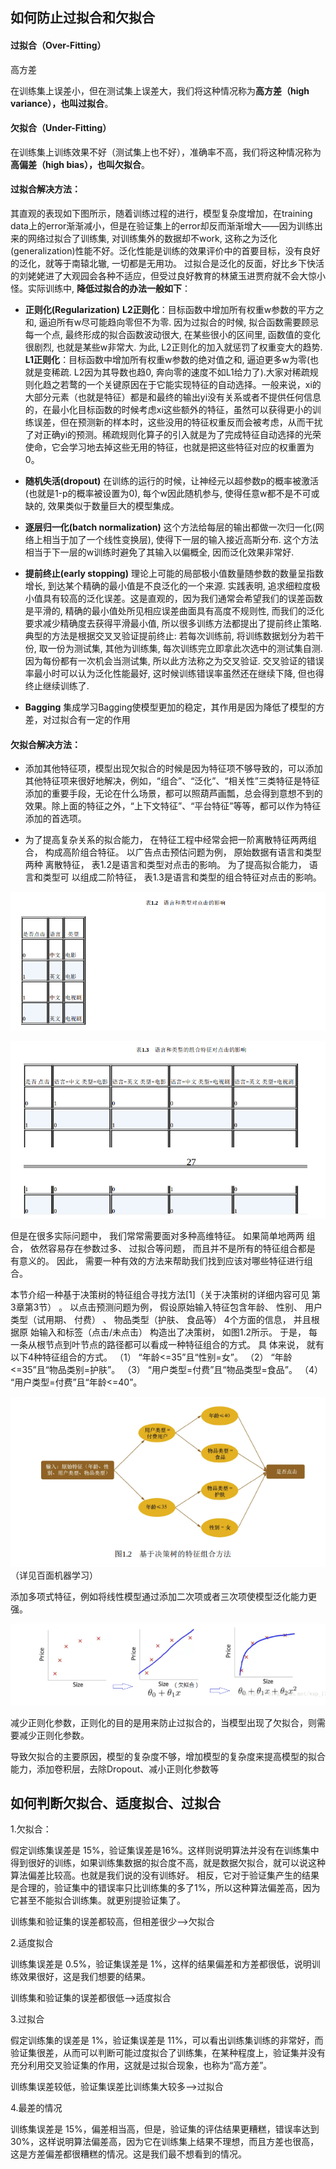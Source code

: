 ## 如何防止过拟合和欠拟合


#### 过拟合（Over-Fitting）

高方差

在训练集上误差小，但在测试集上误差大，我们将这种情况称为**高方差（high variance），也叫过拟合**。


#### 欠拟合（Under-Fitting）

在训练集上训练效果不好（测试集上也不好），准确率不高，我们将这种情况称为**高偏差（high bias），也叫欠拟合**。


#### 过拟合解决方法：

其直观的表现如下图所示，随着训练过程的进行，模型复杂度增加，在training data上的error渐渐减小，但是在验证集上的error却反而渐渐增大——因为训练出来的网络过拟合了训练集, 对训练集外的数据却不work, 这称之为泛化(generalization)性能不好。泛化性能是训练的效果评价中的首要目标，没有良好的泛化，就等于南辕北辙, 一切都是无用功。
过拟合是泛化的反面，好比乡下快活的刘姥姥进了大观园会各种不适应，但受过良好教育的林黛玉进贾府就不会大惊小怪。实际训练中, **降低过拟合的办法一般如下**：

- **正则化(Regularization)** 
	**L2正则化**：目标函数中增加所有权重w参数的平方之和, 逼迫所有w尽可能趋向零但不为零. 因为过拟合的时候, 拟合函数需要顾忌每一个点, 最终形成的拟合函数波动很大, 在某些很小的区间里, 函数值的变化很剧烈, 也就是某些w非常大. 为此, L2正则化的加入就惩罚了权重变大的趋势.
	**L1正则化**：目标函数中增加所有权重w参数的绝对值之和, 逼迫更多w为零(也就是变稀疏. L2因为其导数也趋0, 奔向零的速度不如L1给力了).大家对稀疏规则化趋之若鹜的一个关键原因在于它能实现特征的自动选择。一般来说，xi的大部分元素（也就是特征）都是和最终的输出yi没有关系或者不提供任何信息的，在最小化目标函数的时候考虑xi这些额外的特征，虽然可以获得更小的训练误差，但在预测新的样本时，这些没用的特征权重反而会被考虑，从而干扰了对正确yi的预测。稀疏规则化算子的引入就是为了完成特征自动选择的光荣使命，它会学习地去掉这些无用的特征，也就是把这些特征对应的权重置为0。

- **随机失活(dropout)** 
在训练的运行的时候，让神经元以超参数p的概率被激活(也就是1-p的概率被设置为0), 每个w因此随机参与, 使得任意w都不是不可或缺的, 效果类似于数量巨大的模型集成。

- **逐层归一化(batch normalization)** 
这个方法给每层的输出都做一次归一化(网络上相当于加了一个线性变换层), 使得下一层的输入接近高斯分布. 这个方法相当于下一层的w训练时避免了其输入以偏概全, 因而泛化效果非常好. 

- **提前终止(early stopping)** 
理论上可能的局部极小值数量随参数的数量呈指数增长, 到达某个精确的最小值是不良泛化的一个来源. 实践表明, 追求细粒度极小值具有较高的泛化误差。这是直观的，因为我们通常会希望我们的误差函数是平滑的, 精确的最小值处所见相应误差曲面具有高度不规则性, 而我们的泛化要求减少精确度去获得平滑最小值, 所以很多训练方法都提出了提前终止策略. 
典型的方法是根据交叉叉验证提前终止: 若每次训练前, 将训练数据划分为若干份, 取一份为测试集, 其他为训练集, 每次训练完立即拿此次选中的测试集自测. 因为每份都有一次机会当测试集, 所以此方法称之为交叉验证. 交叉验证的错误率最小时可以认为泛化性能最好, 这时候训练错误率虽然还在继续下降, 但也得终止继续训练了. 

- **Bagging** 集成学习Bagging使模型更加的稳定，其作用是因为降低了模型的方差，对过拟合有一定的作用


#### 欠拟合解决方法：

- 添加其他特征项，模型出现欠拟合的时候是因为特征项不够导致的，可以添加其他特征项来很好地解决，例如，“组合”、“泛化”、“相关性”三类特征是特征添加的重要手段，无论在什么场景，都可以照葫芦画瓢，总会得到意想不到的效果。除上面的特征之外，“上下文特征”、“平台特征”等等，都可以作为特征添加的首选项。


- 为了提高复杂关系的拟合能力， 在特征工程中经常会把一阶离散特征两两组合， 构成高阶组合特征。 以广告点击预估问题为例， 原始数据有语言和类型两种
离散特征， 表1.2是语言和类型对点击的影响。 为了提高拟合能力， 语言和类型可
以组成二阶特征， 表1.3是语言和类型的组合特征对点击的影响。

![image](https://github.com/liuchuanloong/AI-Notes/blob/master/picture/pic20191006001.png)

![image](https://github.com/liuchuanloong/AI-Notes/blob/master/picture/pic20191006002.png)

但是在很多实际问题中， 我们常常需要面对多种高维特征。 如果简单地两两
组合， 依然容易存在参数过多、 过拟合等问题， 而且并不是所有的特征组合都是
有意义的。 因此， 需要一种有效的方法来帮助我们找到应该对哪些特征进行组
合。

本节介绍一种基于决策树的特征组合寻找方法[1]（关于决策树的详细内容可见
第3章第3节） 。 以点击预测问题为例， 假设原始输入特征包含年龄、 性别、 用户
类型（试用期、 付费） 、 物品类型（护肤、 食品等） 4个方面的信息， 并且根据原
始输入和标签（点击/未点击） 构造出了决策树， 如图1.2所示。
于是， 每一条从根节点到叶节点的路径都可以看成一种特征组合的方式。 具
体来说， 就有以下4种特征组合的方式。
（1） “年龄<=35”且“性别=女”。
（2） “年龄<=35”且“物品类别=护肤”。
（3） “用户类型=付费”且“物品类型=食品”。
（4） “用户类型=付费”且“年龄<=40”。

![image](https://github.com/liuchuanloong/AI-Notes/blob/master/picture/pic20191006003.png)
（详见百面机器学习）

添加多项式特征，例如将线性模型通过添加二次项或者三次项使模型泛化能力更强。

![image](https://github.com/liuchuanloong/AI-Notes/blob/master/picture/pic20191006004.png)

减少正则化参数，正则化的目的是用来防止过拟合的，当模型出现了欠拟合，则需要减少正则化参数。


导致欠拟合的主要原因，模型的复杂度不够，增加模型的复杂度来提高模型的拟合能力，添加卷积层，去除Dropout、减小正则化参数等

## 如何判断欠拟合、适度拟合、过拟合

1.欠拟合：

假定训练集误差是 15%，验证集误差是16%。这样则说明算法并没有在训练集中得到很好的训练，如果训练集数据的拟合度不高，就是数据欠拟合，就可以说这种算法偏差比较高。也就是我们说的没有训练好。
相反，它对于验证集产生的结果是合理的，验证集中的错误率只比训练集的多了1%，所以这种算法偏差高，因为它甚至不能拟合训练集。就更别提验证集了。

训练集和验证集的误差都较高，但相差很少——>欠拟合

2.适度拟合

训练集误差是 0.5%，验证集误差是 1%，这样的结果偏差和方差都很低，说明训练效果很好，这是我们想要的结果。

训练集和验证集的误差都很低——>适度拟合

3.过拟合

假定训练集的误差是 1%，验证集误差是 11%，可以看出训练集训练的非常好，而验证集很差，从而可以判断可能过度拟合了训练集，在某种程度上，验证集并没有充分利用交叉验证集的作用，这就是过拟合现象，也称为“高方差”。

训练集误差较低，验证集误差比训练集大较多——>过拟合

4.最差的情况

训练集误差是 15%，偏差相当高，但是，验证集的评估结果更糟糕，错误率达到 30%，这样说明算法偏差高，因为它在训练集上结果不理想，而且方差也很高，这是方差偏差都很糟糕的情况。这是我们最不想看到的情况。
